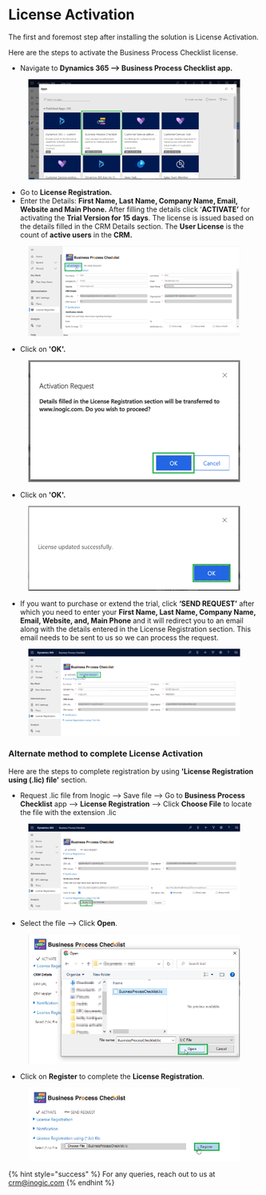# License Activation

The first and foremost step after installing the solution is License Activation.

Here are the steps to activate the Business Process Checklist license.

* Navigate to **Dynamics 365 --> Business Process Checklist app.**

<figure><img src="../../.gitbook/assets/License activation 1 (1).png" alt=""><figcaption></figcaption></figure>

* Go to **License Registration.**
* Enter the Details: **First Name, Last Name, Company Name, Email, Website and Main Phone.** After filling the details click ‘**ACTIVATE’** for activating the **Trial Version for 15 days**. The license is issued based on the details filled in the CRM Details section. The **User License** is the count of **active users** in the **CRM.**

<figure><img src="../../.gitbook/assets/License activation 2.png" alt=""><figcaption></figcaption></figure>

* Click on **'OK'.**

<figure><img src="../../.gitbook/assets/License activation 3.png" alt=""><figcaption></figcaption></figure>

* Click on **'OK'.**

<figure><img src="../../.gitbook/assets/license activation 4.png" alt=""><figcaption></figcaption></figure>

* If you want to purchase or extend the trial, click **‘SEND REQUEST’** after which you need to enter your **First Name, Last Name, Company Name, Email, Website, and, Main Phone** and it will redirect you to an email along with the details entered in the License Registration section. This email needs to be sent to us so we can process the request.

<figure><img src="../../.gitbook/assets/send request.png" alt=""><figcaption></figcaption></figure>

### Alternate method to complete License Activation

Here are the steps to complete registration by using **'License Registration using (.lic) file'** section.

* Request .lic file from Inogic --> Save file --> Go to **Business Process Checklist** app --> **License Registration** --> Click **Choose File** to locate the file with the extension .lic

<figure><img src="../../.gitbook/assets/alternate choose file.png" alt=""><figcaption></figcaption></figure>

* Select the file --> Click **Open**.

<figure><img src="../../.gitbook/assets/alternate lic 2.png" alt=""><figcaption></figcaption></figure>

* Click on **Register** to complete the **License Registration**.

<figure><img src="../../.gitbook/assets/alternate lic 3.png" alt=""><figcaption></figcaption></figure>

{% hint style="success" %}
For any queries, reach out to us at [crm@inogic.com](mailto:crm@inogic.com)
{% endhint %}
